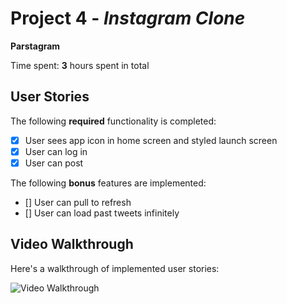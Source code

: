 # Project 4 - *Instagram Clone*

**Parstagram** 

Time spent: **3** hours spent in total

## User Stories

The following **required** functionality is completed:

- [X] User sees app icon in home screen and styled launch screen
- [X] User can log in
- [X] User can post

The following **bonus** features are implemented:

- [] User can pull to refresh
- [] User can load past tweets infinitely

## Video Walkthrough

Here's a walkthrough of implemented user stories:

<img src='http://g.recordit.co/KkcoAqCGOR.gif' title='Video Walkthrough' width='' alt='Video Walkthrough' />


